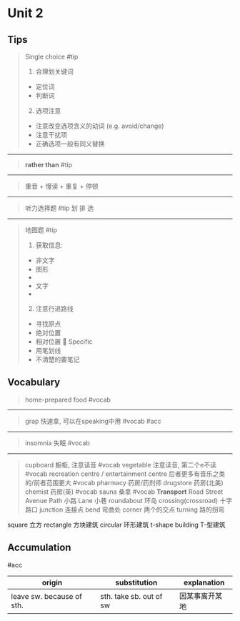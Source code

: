 # Unit 2
## Tips

> Single choice #tip 
> 1. 合理划关键词
>  - 定位词
>  - 判断词
> 2. 选项注意
>  - 注意改变选项含义的动词 (e.g. avoid/change)
>  - 注意干扰项
>  - 正确选项一般有同义替换

---

> **rather than** #tip 

---
> 重音 + 慢读 + 重复 + 停顿

---
>  听力选择题 #tip 
>  划
>  排
>  选
---
> 地图题 #tip 
> 1. 获取信息:
>  - 非文字
>   - 图形
>   - 
>  - 文字
>   - 
> 2. 注意行进路线
>   - 寻找原点
>   - 绝对位置
>   - 相对位置 
>  🌟 Specific
>  - 用笔划线
>  - 不清楚的要笔记

## Vocabulary

> home-prepared food #vocab
---
> grap 快速拿, 可以在speaking中用 #vocab #acc
---
> insomnia 失眠 #vocab 
--- 
> cupboard 橱柜, 注意读音 #vocab 
> vegetable 注意读音, 第二个e不读 #vocab 
> recreation centre / entertainment centre 后者更多有音乐之类的/前者范围更大 #vocab 
> pharmacy 药房/药剂师
> drugstore 药房(北美)
> chemist 药房(英) #vocab 
> sauna 桑拿 #vocab 
**Transport**
Road
Street
Avenue
Path 小路
Lane 小巷
roundabout 环岛
crossing(crossroad) 十字路口
junction 连接点
bend 弯曲处
corner 两个的交点
turning 路的拐弯

square 立方
rectangle 方块建筑
circular 环形建筑
t-shape building T-型建筑
## Accumulation 
#acc

| origin                    | substitution              | explanation    |
| ------------------------- | ------------------------ | -------------- |
| leave sw. because of sth. | sth. take sb. out of sw | 因某事离开某地 |